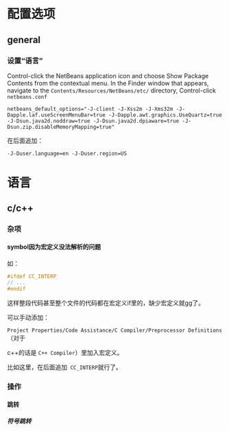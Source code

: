 

# 配置选项



## general



### 设置“语言”



 Control-click the NetBeans application icon and choose Show Package Contents from the contextual menu. In the Finder window that appears, navigate to the `Contents/Resources/NetBeans/etc/` directory, Control-click `netbeans.conf`



```shell
netbeans_default_options="-J-client -J-Xss2m -J-Xms32m -J-Dapple.laf.useScreenMenuBar=true -J-Dapple.awt.graphics.UseQuartz=true -J-Dsun.java2d.noddraw=true -J-Dsun.java2d.dpiaware=true -J-Dsun.zip.disableMemoryMapping=true"
```



在后面追加：

```shell
-J-Duser.language=en -J-Duser.region=US
```



# 语言



## c/c++





### 杂项



#### symbol因为宏定义没法解析的问题

如：

```cpp
#ifdef CC_INTERP
// ...
#endif
```

这样整段代码甚至整个文件的代码都在宏定义if里的，缺少宏定义就gg了。



可以手动添加：

`Project Properties/Code Assistance/C Compiler/Preprocessor Definitions` （对于

c++的话是 `C++ Compiler`）里加入宏定义。

比如这里，在后面追加` CC_INTERP`就行了。





### 操作



#### 跳转



##### 符号跳转































